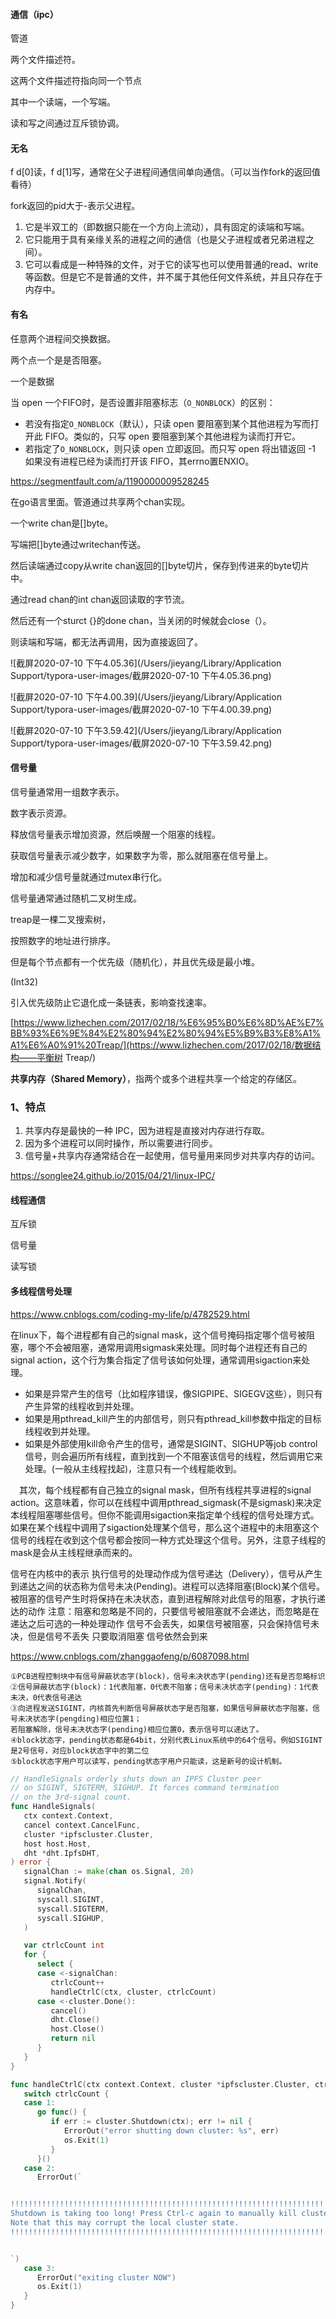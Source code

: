 #### 通信（ipc）

管道

两个文件描述符。

这两个文件描述符指向同一个节点

其中一个读端，一个写端。

读和写之间通过互斥锁协调。



#### 无名

f d[0]读，f d[1]写，通常在父子进程间通信间单向通信。（可以当作fork的返回值看待）

fork返回的pid大于-表示父进程。



1. 它是半双工的（即数据只能在一个方向上流动），具有固定的读端和写端。
2. 它只能用于具有亲缘关系的进程之间的通信（也是父子进程或者兄弟进程之间）。
3. 它可以看成是一种特殊的文件，对于它的读写也可以使用普通的read、write 等函数。但是它不是普通的文件，并不属于其他任何文件系统，并且只存在于内存中。

#### 有名

任意两个进程间交换数据。

两个点一个是是否阻塞。

一个是数据

当 open 一个FIFO时，是否设置非阻塞标志（`O_NONBLOCK`）的区别：

- 若没有指定`O_NONBLOCK`（默认），只读 open 要阻塞到某个其他进程为写而打开此 FIFO。类似的，只写 open 要阻塞到某个其他进程为读而打开它。
- 若指定了`O_NONBLOCK`，则只读 open 立即返回。而只写 open 将出错返回 -1 如果没有进程已经为读而打开该 FIFO，其errno置ENXIO。



https://segmentfault.com/a/1190000009528245



在go语言里面。管道通过共享两个chan实现。



一个write chan是[]byte。

写端把[]byte通过writechan传送。

然后读端通过copy从write chan返回的[]byte切片，保存到传进来的byte切片中。

通过read chan的int chan返回读取的字节流。



然后还有一个sturct {}的done chan，当关闭的时候就会close（）。

则读端和写端，都无法再调用，因为直接返回了。

![截屏2020-07-10 下午4.05.36](/Users/jieyang/Library/Application Support/typora-user-images/截屏2020-07-10 下午4.05.36.png)

![截屏2020-07-10 下午4.00.39](/Users/jieyang/Library/Application Support/typora-user-images/截屏2020-07-10 下午4.00.39.png)

![截屏2020-07-10 下午3.59.42](/Users/jieyang/Library/Application Support/typora-user-images/截屏2020-07-10 下午3.59.42.png)

#### 信号量

信号量通常用一组数字表示。

数字表示资源。

释放信号量表示增加资源，然后唤醒一个阻塞的线程。

获取信号量表示减少数字，如果数字为零，那么就阻塞在信号量上。



增加和减少信号量就通过mutex串行化。



信号量通常通过随机二叉树生成。

treap是一棵二叉搜索树，

按照数字的地址进行排序。

但是每个节点都有一个优先级（随机化），并且优先级是最小堆。

(Int32)

引入优先级防止它退化成一条链表，影响查找速率。

[https://www.lizhechen.com/2017/02/18/%E6%95%B0%E6%8D%AE%E7%BB%93%E6%9E%84%E2%80%94%E2%80%94%E5%B9%B3%E8%A1%A1%E6%A0%91%20Treap/](https://www.lizhechen.com/2017/02/18/数据结构——平衡树 Treap/)





**共享内存（Shared Memory）**，指两个或多个进程共享一个给定的存储区。

### 1、特点

1. 共享内存是最快的一种 IPC，因为进程是直接对内存进行存取。
2. 因为多个进程可以同时操作，所以需要进行同步。
3. 信号量+共享内存通常结合在一起使用，信号量用来同步对共享内存的访问。

https://songlee24.github.io/2015/04/21/linux-IPC/

#### 线程通信

互斥锁

信号量

读写锁

#### 多线程信号处理

https://www.cnblogs.com/coding-my-life/p/4782529.html

在linux下，每个进程都有自己的signal mask，这个信号掩码指定哪个信号被阻塞，哪个不会被阻塞，通常用调用sigmask来处理。同时每个进程还有自己的signal action，这个行为集合指定了信号该如何处理，通常调用sigaction来处理。



- 如果是异常产生的信号（比如程序错误，像SIGPIPE、SIGEGV这些），则只有产生异常的线程收到并处理。
- 如果是用pthread_kill产生的内部信号，则只有pthread_kill参数中指定的目标线程收到并处理。
- 如果是外部使用kill命令产生的信号，通常是SIGINT、SIGHUP等job control信号，则会遍历所有线程，直到找到一个不阻塞该信号的线程，然后调用它来处理。(一般从主线程找起)，注意只有一个线程能收到。



　其次，每个线程都有自己独立的signal mask，但所有线程共享进程的signal action。这意味着，你可以在线程中调用pthread_sigmask(不是sigmask)来决定本线程阻塞哪些信号。但你不能调用sigaction来指定单个线程的信号处理方式。如果在某个线程中调用了sigaction处理某个信号，那么这个进程中的未阻塞这个信号的线程在收到这个信号都会按同一种方式处理这个信号。另外，注意子线程的mask是会从主线程继承而来的。



信号在内核中的表示 执行信号的处理动作成为信号递达（Delivery），信号从产生到递达之间的状态称为信号未决(Pending)。进程可以选择阻塞(Block)某个信号。 被阻塞的信号产生时将保持在未决状态，直到进程解除对此信号的阻塞，才执行递达的动作 注意：阻塞和忽略是不同的，只要信号被阻塞就不会递达，而忽略是在递达之后可选的一种处理动作
信号不会丢失，如果信号被阻塞，只会保持信号未决，但是信号不丢失
只要取消阻塞 信号依然会到来

https://www.cnblogs.com/zhanggaofeng/p/6087098.html



```
①PCB进程控制块中有信号屏蔽状态字(block)，信号未决状态字(pending)还有是否忽略标识
②信号屏蔽状态字(block)：1代表阻塞，0代表不阻塞；信号未决状态字(pending)：1代表未决，0代表信号递达
③向进程发送SIGINT，内核首先判断信号屏蔽状态字是否阻塞，如果信号屏蔽状态字阻塞，信号未决状态字(pengding)相应位置1；
若阻塞解除，信号未决状态字(pending)相应位置0，表示信号可以递达了。
④block状态字，pending状态都是64bit，分别代表Linux系统中的64个信号。例如SIGINT是2号信号，对应block状态字中的第二位
⑤block状态字用户可以读写，pending状态字用户只能读，这是新号的设计机制。
```

```go
// HandleSignals orderly shuts down an IPFS Cluster peer
// on SIGINT, SIGTERM, SIGHUP. It forces command termination
// on the 3rd-signal count.
func HandleSignals(
   ctx context.Context,
   cancel context.CancelFunc,
   cluster *ipfscluster.Cluster,
   host host.Host,
   dht *dht.IpfsDHT,
) error {
   signalChan := make(chan os.Signal, 20)
   signal.Notify(
      signalChan,
      syscall.SIGINT,
      syscall.SIGTERM,
      syscall.SIGHUP,
   )

   var ctrlcCount int
   for {
      select {
      case <-signalChan:
         ctrlcCount++
         handleCtrlC(ctx, cluster, ctrlcCount)
      case <-cluster.Done():
         cancel()
         dht.Close()
         host.Close()
         return nil
      }
   }
}

func handleCtrlC(ctx context.Context, cluster *ipfscluster.Cluster, ctrlcCount int) {
   switch ctrlcCount {
   case 1:
      go func() {
         if err := cluster.Shutdown(ctx); err != nil {
            ErrorOut("error shutting down cluster: %s", err)
            os.Exit(1)
         }
      }()
   case 2:
      ErrorOut(`


!!!!!!!!!!!!!!!!!!!!!!!!!!!!!!!!!!!!!!!!!!!!!!!!!!!!!!!!!!!!!!!!!!!!!!!!!
Shutdown is taking too long! Press Ctrl-c again to manually kill cluster.
Note that this may corrupt the local cluster state.
!!!!!!!!!!!!!!!!!!!!!!!!!!!!!!!!!!!!!!!!!!!!!!!!!!!!!!!!!!!!!!!!!!!!!!!!!


`)
   case 3:
      ErrorOut("exiting cluster NOW")
      os.Exit(1)
   }
}
```